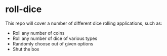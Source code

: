 # roll-dice

This repo will cover a number of different dice rolling applications, such as:

- Roll any number of coins
- Roll any number of dice of various types
- Randomly choose out of given options
- Shut the box
